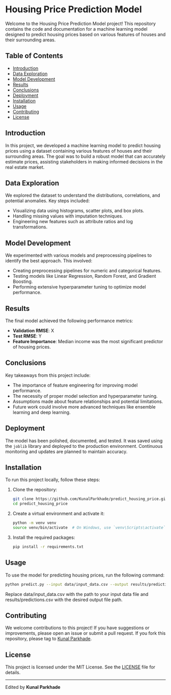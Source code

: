 # Housing Price Prediction Model

Welcome to the Housing Price Prediction Model project! This repository contains the code and documentation for a machine learning model designed to predict housing prices based on various features of houses and their surrounding areas.

## Table of Contents
- [Introduction](#introduction)
- [Data Exploration](#data-exploration)
- [Model Development](#model-development)
- [Results](#results)
- [Conclusions](#conclusions)
- [Deployment](#deployment)
- [Installation](#installation)
- [Usage](#usage)
- [Contributing](#contributing)
- [License](#license)

## Introduction
In this project, we developed a machine learning model to predict housing prices using a dataset containing various features of houses and their surrounding areas. The goal was to build a robust model that can accurately estimate prices, assisting stakeholders in making informed decisions in the real estate market.

## Data Exploration
We explored the dataset to understand the distributions, correlations, and potential anomalies. Key steps included:
- Visualizing data using histograms, scatter plots, and box plots.
- Handling missing values with imputation techniques.
- Engineering new features such as attribute ratios and log transformations.

## Model Development
We experimented with various models and preprocessing pipelines to identify the best approach. This involved:
- Creating preprocessing pipelines for numeric and categorical features.
- Testing models like Linear Regression, Random Forest, and Gradient Boosting.
- Performing extensive hyperparameter tuning to optimize model performance.

## Results
The final model achieved the following performance metrics:
- **Validation RMSE**: X
- **Test RMSE**: Y
- **Feature Importance**: Median income was the most significant predictor of housing prices.

## Conclusions
Key takeaways from this project include:
- The importance of feature engineering for improving model performance.
- The necessity of proper model selection and hyperparameter tuning.
- Assumptions made about feature relationships and potential limitations.
- Future work could involve more advanced techniques like ensemble learning and deep learning.

## Deployment
The model has been polished, documented, and tested. It was saved using the `joblib` library and deployed to the production environment. Continuous monitoring and updates are planned to maintain accuracy.

## Installation
To run this project locally, follow these steps:

1. Clone the repository:
    ```bash
    git clone https://github.com/KunalParkhade/predict_housing_price.git
    cd predict_housing_price
    ```

2. Create a virtual environment and activate it:
    ```bash
    python -m venv venv
    source venv/bin/activate  # On Windows, use `venv\Scripts\activate`
    ```

3. Install the required packages:
    ```bash
    pip install -r requirements.txt
    ```

## Usage
To use the model for predicting housing prices, run the following command:
```bash
python predict.py --input data/input_data.csv --output results/predictions.csv
```

Replace data/input_data.csv with the path to your input data file and results/predictions.csv with the desired output file path.

## Contributing
We welcome contributions to this project! If you have suggestions or improvements, please open an issue or submit a pull request. If you fork this repository, please tag to [Kunal Parkhade](https://github.com/KunalParkhade).

## License
This project is licensed under the MIT License. See the [LICENSE](https://github.com/KunalParkhade/predict_housing_price/blob/main/LICENSE) file for details.

---
Edited by **Kunal Parkhade**
